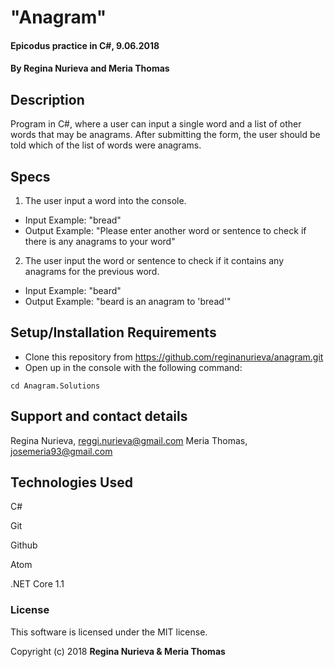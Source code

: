 # "Anagram"

#### Epicodus practice in C#, 9.06.2018

#### By Regina Nurieva and Meria Thomas

## Description

Program in C#, where a user can input a single word and a list of other words that may be anagrams. After submitting the form, the user should be told which of the list of words were anagrams.

## Specs
1. The user input a word into the console.
  * Input Example: "bread"
  * Output Example: "Please enter another word or sentence to check if there is any anagrams to your word"
2. The user input the word or sentence to check if it contains any anagrams for the previous word.
  * Input Example: "beard"
  * Output Example: "beard is an anagram to 'bread'"

## Setup/Installation Requirements

* Clone this repository from https://github.com/reginanurieva/anagram.git
* Open up in the console with the following command:
```
cd Anagram.Solutions
```

## Support and contact details

Regina Nurieva, reggi.nurieva@gmail.com
Meria Thomas, josemeria93@gmail.com
## Technologies Used

C#

Git

Github

Atom

.NET Core 1.1

### License

This software is licensed under the MIT license.

Copyright (c) 2018 **Regina Nurieva & Meria Thomas**
